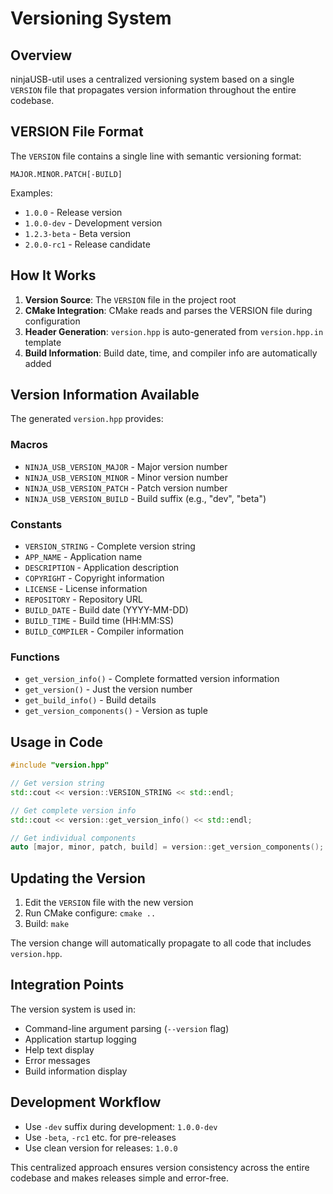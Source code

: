 # Versioning System

## Overview

ninjaUSB-util uses a centralized versioning system based on a single `VERSION` file
that propagates version information throughout the entire codebase.

## VERSION File Format

The `VERSION` file contains a single line with semantic versioning format:

```text
MAJOR.MINOR.PATCH[-BUILD]
```

Examples:

- `1.0.0` - Release version
- `1.0.0-dev` - Development version
- `1.2.3-beta` - Beta version
- `2.0.0-rc1` - Release candidate

## How It Works

1. **Version Source**: The `VERSION` file in the project root
2. **CMake Integration**: CMake reads and parses the VERSION file during configuration
3. **Header Generation**: `version.hpp` is auto-generated from `version.hpp.in` template
4. **Build Information**: Build date, time, and compiler info are automatically added

## Version Information Available

The generated `version.hpp` provides:

### Macros

- `NINJA_USB_VERSION_MAJOR` - Major version number
- `NINJA_USB_VERSION_MINOR` - Minor version number
- `NINJA_USB_VERSION_PATCH` - Patch version number
- `NINJA_USB_VERSION_BUILD` - Build suffix (e.g., "dev", "beta")

### Constants

- `VERSION_STRING` - Complete version string
- `APP_NAME` - Application name
- `DESCRIPTION` - Application description
- `COPYRIGHT` - Copyright information
- `LICENSE` - License information
- `REPOSITORY` - Repository URL
- `BUILD_DATE` - Build date (YYYY-MM-DD)
- `BUILD_TIME` - Build time (HH:MM:SS)
- `BUILD_COMPILER` - Compiler information

### Functions

- `get_version_info()` - Complete formatted version information
- `get_version()` - Just the version number
- `get_build_info()` - Build details
- `get_version_components()` - Version as tuple

## Usage in Code

```cpp
#include "version.hpp"

// Get version string
std::cout << version::VERSION_STRING << std::endl;

// Get complete version info
std::cout << version::get_version_info() << std::endl;

// Get individual components
auto [major, minor, patch, build] = version::get_version_components();
```

## Updating the Version

1. Edit the `VERSION` file with the new version
2. Run CMake configure: `cmake ..`
3. Build: `make`

The version change will automatically propagate to all code that includes `version.hpp`.

## Integration Points

The version system is used in:

- Command-line argument parsing (`--version` flag)
- Application startup logging
- Help text display
- Error messages
- Build information display

## Development Workflow

- Use `-dev` suffix during development: `1.0.0-dev`
- Use `-beta`, `-rc1` etc. for pre-releases
- Use clean version for releases: `1.0.0`

This centralized approach ensures version consistency across the entire codebase
and makes releases simple and error-free.

